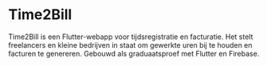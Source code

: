 # Time2Bill
Time2Bill is een Flutter-webapp voor tijdsregistratie en facturatie. Het stelt freelancers en kleine bedrijven in staat om gewerkte uren bij te houden en facturen te genereren. Gebouwd als graduaatsproef met Flutter en Firebase.
